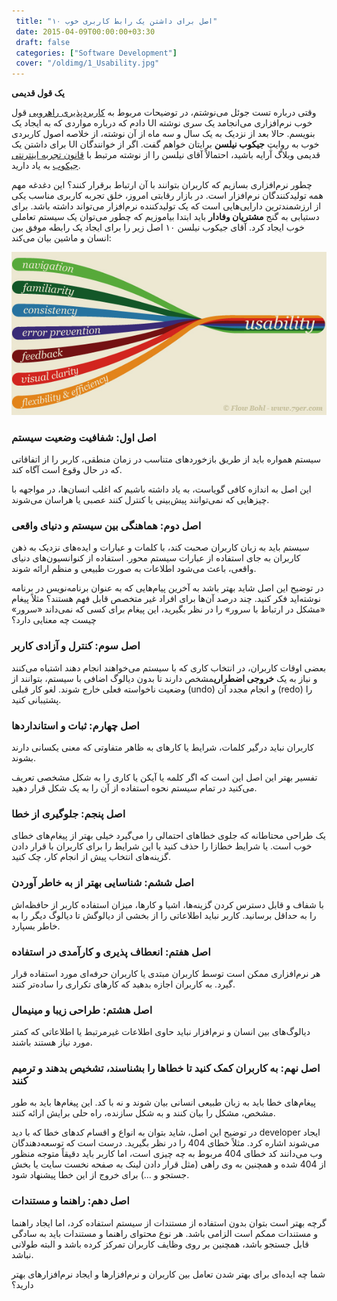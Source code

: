 ```yaml
---
 title: "۱۰ اصل برای داشتن یک رابط کاربری خوب" 
 date: 2015-04-09T00:00:00+03:30
 draft: false 
 categories: ["Software Development"]
 cover: "/oldimg/1_Usability.jpg"
---
```





**یک قول قدیمی** 

وقتی درباره تست جوئل می‌نوشتم، در توضیحات مربوط به [کاربردپذیری راهرویی](/post/70-تست-جوئل-قسمت-دوازدهم--کاربردپذیری-راهرویی/) قول دادم که درباره مواردی که به ایجاد یک UI خوب نرم‌افزاری می‌انجامد یک سری نوشته بنویسم. حالا بعد از نزدیک به یک سال و سه ماه از آن نوشته، از خلاصه اصول کاربردی برای داشتن یک UI خوب به روایت **جیکوب نیلسن** برایتان خواهم گفت. اگر از خوانندگان قدیمی وبلاگ آٰرایه باشید، احتمالاً آقای نیلسن را از نوشته مرتبط با [قانون تجربه اینترنتی جیکوب](/post/71-دیزاین-متفاوت-سایت-ها--خوب-یا-بد/) به یاد دارید.


چطور نرم‌افزاری بسازیم که کاربران بتوانند با آن ارتباط برقرار کنند؟ این دغدغه مهم همه تولیدکنندگان نرم‌افزار است. در بازار رقابتی امروز، خلق تجربه کاربری مناسب یکی از ارزشمندترین دارایی‌هایی است که یک تولیدکننده نرم‌افزار می‌تواند داشته باشد. برای دستیابی به گنج  **مشتریان وفادار** باید ابتدا بیاموزیم که چطور می‌توان یک سیستم تعاملی خوب ایجاد کرد. آقای جیکوب نیلسن ۱۰ اصل زیر را برای ایجاد یک رابطه موفق بین انسان و ماشین بیان می‌کند:



![](/oldimg/1_Usability.jpg)


### اصل اول: شفافیت وضعیت سیستم



سیستم همواره باید از طریق بازخوردهای متناسب در زمان منطقی، کاربر را از اتفاقاتی که در حال وقوع است آگاه کند.



این اصل به اندازه کافی گویاست، به یاد داشته باشیم که اغلب انسان‌ها، در مواجهه با چیزهایی که نمی‌توانند پیش‌بینی یا کنترل کنند عصبی یا هراسان می‌شوند.



### اصل دوم: هماهنگی بین سیستم و دنیای واقعی



سیستم باید به زبان کاربران صحبت کند،‌ با کلمات و عبارات و ایده‌های نزدیک به ذهن کاربران به جای استفاده از عبارات سیستم محور. استفاده از کنوانسیون‌های دنیای واقعی، باعث می‌شود اطلاعات به صورت طبیعی و منظم ارائه شوند.



در توضیح این اصل شاید بهتر باشد به آخرین پیام‌هایی که به عنوان برنامه‌نویس در برنامه نوشته‌اید فکر کنید. چند درصد آن‌ها برای افراد غیر متخصص قابل فهم هستند؟ مثلاً پیغام «مشکل در ارتباط با سرور» را در نظر بگیرید، این پیغام برای کسی که نمی‌داند «سرور» چیست چه معنایی دارد؟



### اصل سوم: کنترل و آزادی کاربر



بعضی اوقات کاربران، در انتخاب کاری که با سیستم می‌خواهند انجام دهند اشتباه می‌کنند و نیاز به یک **خروجی اضطراری**مشخص دارند تا بدون دیالوگ اضافی با سیستم، بتوانند از وضعیت ناخواسته فعلی خارج شوند. لغو کار قبلی (undo) و انجام مجدد آن (redo) را پشتیبانی کنید.



### اصل چهارم: ثبات و استانداردها



کاربران نباید درگیر کلمات، شرایط یا کارهای به ظاهر متفاوتی که معنی یکسانی دارند بشوند.



تفسیر بهتر این اصل این است که اگر کلمه‌ یا آیکن یا کاری را به شکل مشخصی تعریف می‌کنید در تمام سیستم نحوه استفاده از آن را به یک شکل قرار دهید.



### اصل پنجم: جلوگیری از خطا



یک طراحی محتاطانه که جلوی خطاهای احتمالی را می‌گیرد خیلی بهتر از پیغام‌های خطای خوب است. یا شرایط خطازا را حذف کنید یا این شرایط را برای کاربران با قرار دادن گزینه‌های انتخاب پیش از انجام کار، چک کنید.



### اصل ششم: شناسایی بهتر از به خاطر آوردن



با شفاف و قابل دسترس کردن گزینه‌ها، اشیا و کارها، میزان استفاده کاربر از حافظه‌اش را به حداقل برسانید. کاربر نباید اطلاعاتی را از بخشی از دیالوگش تا دیالوگ دیگر را به خاطر بسپارد.



### اصل هفتم: انعطاف پذیری و کارآمدی در استفاده



هر نرم‌افزاری ممکن است توسط کاربران مبتدی یا کاربران حرفه‌ای مورد استفاده قرار گیرد. به کاربران اجازه بدهید که کارهای تکراری را ساده‌تر کنند.



### اصل هشتم: طراحی زیبا و مینیمال



دیالوگ‌های بین انسان و نرم‌افزار نباید حاوی اطلاعات غیرمرتبط یا اطلاعاتی که کمتر مورد نیاز هستند باشند.



### اصل نهم: به کاربران کمک کنید تا خطاها را بشناسند، تشخیص بدهند و ترمیم کنند



پیغام‌های خطا باید به زبان طبیعی انسانی بیان شوند و نه با کد. این پیغام‌ها باید به طور مشخص، مشکل را بیان کنند و به شکل سازنده، راه حلی برایش ارائه کنند.



در توضیح این اصل، شاید بتوان به انواع و اقسام کدهای خطا که با دید developer ایجاد می‌شوند اشاره کرد. مثلاً خطای 404‌ را در نظر بگیرید. درست است که توسعه‌دهندگان وب می‌دانند کد خطای 404‌ مربوط به چه چیزی است، اما کاربر باید دقیقاً متوجه منظور از 404 شده و همچنین به وی راهی (مثل قرار دادن لینک به صفحه نخست سایت یا بخش جستجو و ...) برای خروج از این خطا پیشنهاد شود.



### اصل دهم: راهنما و مستندات



گرچه بهتر است بتوان بدون استفاده از مستندات از سیستم استفاده کرد، اما ایجاد راهنما و مستندات ممکم است الزامی باشد. هر نوع محتوای راهنما و مستندات باید به سادگی قابل جستجو باشد، همچنین بر روی وظایف کاربران تمرکز کرده باشد و البته طولانی نباشد.



شما چه ایده‌ای برای بهتر شدن تعامل بین کاربران و نرم‌افزارها و ایجاد نرم‌افزارهای بهتر دارید؟

